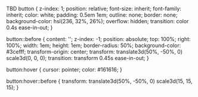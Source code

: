 TBD
button {
  z-index: 1;
  position: relative;
  font-size: inherit;
  font-family: inherit;
  color: white;
  padding: 0.5em 1em;
  outline: none;
  border: none;
  background-color: hsl(236, 32%, 26%);
  overflow: hidden;
  transition: color 0.4s ease-in-out;
}

button::before {
  content: '';
  z-index: -1;
  position: absolute;
  top: 100%;
  right: 100%;
  width: 1em;
  height: 1em;
  border-radius: 50%;
  background-color: #3cefff;
  transform-origin: center;
  transform: translate3d(50%, -50%, 0) scale3d(0, 0, 0);
  transition: transform 0.45s ease-in-out;
}

button:hover {
  cursor: pointer;
  color: #161616;
}

button:hover::before {
  transform: translate3d(50%, -50%, 0) scale3d(15, 15, 15);
}
